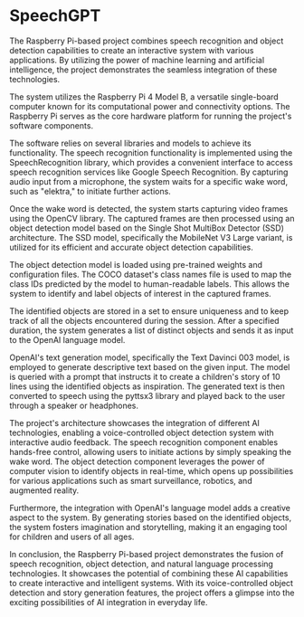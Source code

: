 # SpeechGPT
The Raspberry Pi-based project combines speech recognition and object detection capabilities to create an interactive system with various applications. By utilizing the power of machine learning and artificial intelligence, the project demonstrates the seamless integration of these technologies.

The system utilizes the Raspberry Pi 4 Model B, a versatile single-board computer known for its computational power and connectivity options. The Raspberry Pi serves as the core hardware platform for running the project's software components.

The software relies on several libraries and models to achieve its functionality. The speech recognition functionality is implemented using the SpeechRecognition library, which provides a convenient interface to access speech recognition services like Google Speech Recognition. By capturing audio input from a microphone, the system waits for a specific wake word, such as "elektra," to initiate further actions.

Once the wake word is detected, the system starts capturing video frames using the OpenCV library. The captured frames are then processed using an object detection model based on the Single Shot MultiBox Detector (SSD) architecture. The SSD model, specifically the MobileNet V3 Large variant, is utilized for its efficient and accurate object detection capabilities.

The object detection model is loaded using pre-trained weights and configuration files. The COCO dataset's class names file is used to map the class IDs predicted by the model to human-readable labels. This allows the system to identify and label objects of interest in the captured frames.

The identified objects are stored in a set to ensure uniqueness and to keep track of all the objects encountered during the session. After a specified duration, the system generates a list of distinct objects and sends it as input to the OpenAI language model.

OpenAI's text generation model, specifically the Text Davinci 003 model, is employed to generate descriptive text based on the given input. The model is queried with a prompt that instructs it to create a children's story of 10 lines using the identified objects as inspiration. The generated text is then converted to speech using the pyttsx3 library and played back to the user through a speaker or headphones.

The project's architecture showcases the integration of different AI technologies, enabling a voice-controlled object detection system with interactive audio feedback. The speech recognition component enables hands-free control, allowing users to initiate actions by simply speaking the wake word. The object detection component leverages the power of computer vision to identify objects in real-time, which opens up possibilities for various applications such as smart surveillance, robotics, and augmented reality.

Furthermore, the integration with OpenAI's language model adds a creative aspect to the system. By generating stories based on the identified objects, the system fosters imagination and storytelling, making it an engaging tool for children and users of all ages.

In conclusion, the Raspberry Pi-based project demonstrates the fusion of speech recognition, object detection, and natural language processing technologies. It showcases the potential of combining these AI capabilities to create interactive and intelligent systems. With its voice-controlled object detection and story generation features, the project offers a glimpse into the exciting possibilities of AI integration in everyday life.
